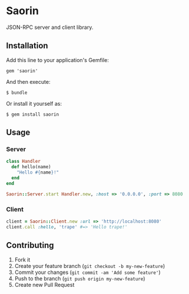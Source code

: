 # Saorin

JSON-RPC server and client library.

## Installation

Add this line to your application's Gemfile:

    gem 'saorin'

And then execute:

    $ bundle

Or install it yourself as:

    $ gem install saorin

## Usage

### Server
```ruby
class Handler
  def hello(name)
    "Hello #{name}!"
  end 
end

Saorin::Server.start Handler.new, :host => '0.0.0.0', :port => 8080
```

### Client
```ruby
client = Saorin::Client.new :url => 'http://localhost:8080'
client.call :hello, 'trape' #=> 'Hello trape!'
```

## Contributing

1. Fork it
2. Create your feature branch (`git checkout -b my-new-feature`)
3. Commit your changes (`git commit -am 'Add some feature'`)
4. Push to the branch (`git push origin my-new-feature`)
5. Create new Pull Request
